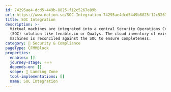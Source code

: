 ```yaml
---
id: 74295ae4-dcd5-449b-8825-f12c5267e89b
url: https://www.notion.so/SOC-Integration-74295ae4dcd5449b8825f12c5267e89b
title: SOC Integration
description: >-
  Virtual machines are integrated into a central Security Operations Center
  (SOC) solution like tenable.io or Qualys. The cloud inventory of existing
  machines is reconciled against the SOC to ensure completeness.
category: 🔖 Security & Compliance
pageType: CFMMBlock
properties:
  enables: []
  journey-stage: ⭐️⭐️⭐️
  depends-on: []
  scope: 🛬 Landing Zone
  tool-implementations: []
  name: SOC Integration
---
```




